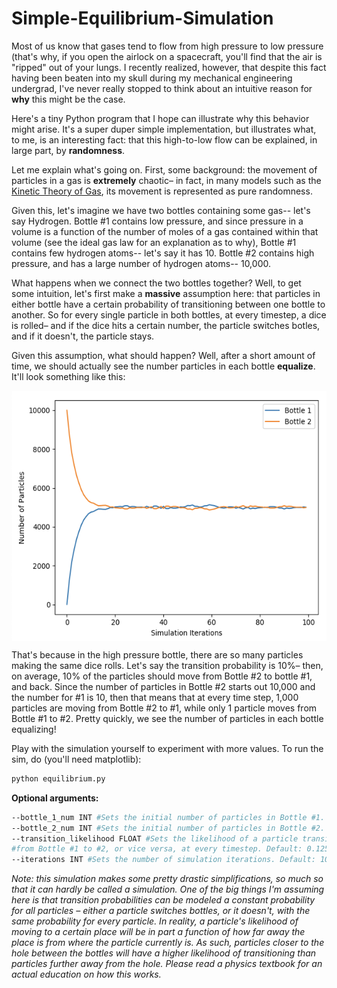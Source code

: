 # Simple-Equilibrium-Simulation

Most of us know that gases tend to flow from high pressure to low pressure (that's why, if you open the airlock on a spacecraft, you'll find that the air is "ripped" out of your lungs. I recently realized, however, that despite this fact having been beaten into my skull during my mechanical engineering undergrad, I've never really stopped to think about an intuitive reason for **why** this might be the case.

Here's a tiny Python program that I hope can illustrate why this behavior might arise. It's a super duper simple implementation, but illustrates what, to me, is an interesting fact: that this high-to-low flow can be explained, in large part, by **randomness**.

Let me explain what's going on. First, some background: the movement of particles in a gas is **extremely** chaotic– in fact, in many models such as the [Kinetic Theory of Gas](https://chem.libretexts.org/Bookshelves/Physical_and_Theoretical_Chemistry_Textbook_Maps/Map%3A_Physical_Chemistry_for_the_Biosciences_(Chang)/02%3A_Properties_of_Gases/2.6%3A_Kinetic_Theory_of_Gases), its movement is represented as pure randomness.

Given this, let's imagine we have two bottles containing some gas-- let's say Hydrogen. Bottle #1 contains low pressure, and since pressure in a volume is a function of the number of moles of a gas contained within that volume (see the ideal gas law for an explanation as to why), Bottle #1 contains few hydrogen atoms-- let's say it has 10. Bottle #2 contains high pressure, and has a large number of hydrogen atoms-- 10,000.

What happens when we connect the two bottles together? Well, to get some intuition, let's first make a **massive** assumption here: that particles in either bottle have a certain probability of transitioning between one bottle to another. So for every single particle in both bottles, at every timestep, a dice is rolled– and if the dice hits a certain number, the particle switches botles, and if it doesn't, the particle stays.

Given this assumption, what should happen? Well, after a short amount of time, we should actually see the number particles in each bottle **equalize**. It'll look something like this:

<img src="./outputs/sim1.png" height="400" align="center">
 

That's because in the high pressure bottle, there are so many particles making the same dice rolls. Let's say the transition probability is 10%– then, on average, 10% of the particles should move from Bottle #2 to bottle #1, and back. Since the number of particles in Bottle #2 starts out 10,000 and the number for #1 is 10, then that means that at every time step, 1,000 particles are moving from Bottle #2 to #1, while only 1 particle moves from Bottle #1 to #2. Pretty quickly, we see the number of particles in each bottle equalizing!

Play with the simulation yourself to experiment with more values. To run the sim, do (you'll need matplotlib):

```bash
python equilibrium.py
```

**Optional arguments:**
```bash
--bottle_1_num INT #Sets the initial number of particles in Bottle #1. Default: 10.
--bottle_2_num INT #Sets the initial number of particles in Bottle #2. Default: 10,000.
--transition_likelihood FLOAT #Sets the likelihood of a particle transitioning 
#from Bottle #1 to #2, or vice versa, at every timestep. Default: 0.125.
--iterations INT #Sets the number of simulation iterations. Default: 100.
```

*Note: this simulation makes some pretty drastic simplifications, so much so that it can hardly be called a simulation. One of the big things I'm assuming here is that transition probabilities can be modeled a constant probability for all particles – either a particle switches bottles, or it doesn't, with the same probability for every particle. In reality, a particle's likelihood of moving to a certain place will be in part a function of how far away the place is from where the particle currently is. As such, particles closer to the hole between the bottles will have a higher likelihood of transitioning than particles further away from the hole. Please read a physics textbook for an actual education on how this works.*

